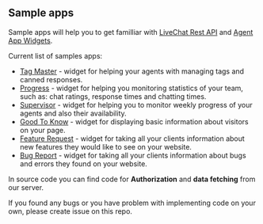﻿## Sample apps

Sample apps will help you to get familliar with [LiveChat Rest API]((https://docs.livechatinc.com/rest-api/)) and [Agent App Widgets](https://docs.livechatinc.com/agent-app-widgets/).

Current list of samples apps:

- [Tag Master](https://github.com/livechat/sample-apps/tree/master/tag-master) - widget for helping your agents with managing tags and canned responses.
- [Progress](https://github.com/livechat/sample-apps/tree/master/progress) - widget for helping you monitoring statistics of your team, such as: chat ratings, response times and chatting times.
- [Supervisor](https://github.com/livechat/sample-apps/tree/master/supervisor) - widget for helping you to monitor weekly progress of your agents and also their availability.
- [Good To Know](https://github.com/livechat/sample-apps/tree/master/good-to-know) - widget for displaying basic information about visitors on your page.
- [Feature Request](https://github.com/livechat/sample-apps/tree/master/feature-request) - widget for taking all your clients information about new features they would like to see on your website.
- [Bug Report](https://github.com/livechat/sample-apps/tree/master/bug-report) - widget for taking all your clients information about bugs and errors they found on your website.

In source code you can find code for **Authorization** and **data fetching** from our server.

If you found any bugs or you have problem with implementing code on your own, please create issue on this repo.


